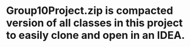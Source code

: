 # Group10Project.zip is compacted version of all classes in this project to easily clone and open in an IDEA.
